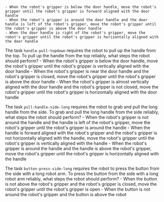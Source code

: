 
    - When the robot's gripper is below the door handle, move the robot's gripper until the robot's gripper is forward aligned with the door handle
    - When the robot's gripper is around the door handle and the door handle is left of the robot's gripper, move the robot's gripper until the robot's gripper is above the door handle
    - When the door handle is right of the robot's gripper, move the robot's gripper until the robot's gripper is horizontally aligned with the door handle

The task `handle-pull-topdown` requires the robot to pull up the handle from the top.
To pull up the handle from the top reliably, what steps the robot should perform?
    - When the robot's gripper is below the door handle, move the robot's gripper until the robot's gripper is vertically aligned with the door handle
    - When the robot's gripper is near the door handle and the robot's gripper is closed, move the robot's gripper until the robot's gripper is above the door handle
    - When the robot's gripper is almost vertically aligned with the door handle and the robot's gripper is not closed, move the robot's gripper until the robot's gripper is horizontally aligned with the door handle

The task `pull-handle-side-long` requires the robot to grab and pull the long handle from the side.
To grab and pull the long handle from the side reliably, what steps the robot should perform?
    - When the robot's gripper is not around the handle and the handle is left of the robot's gripper, move the robot's gripper until the robot's gripper is around the handle
    - When the handle is forward aligned with the robot's gripper and the robot's gripper is not horizontally aligned with the handle, move the robot's gripper until the robot's gripper is vertically aligned with the handle
    - When the robot's gripper is around the handle and the handle is above the robot's gripper, move the robot's gripper until the robot's gripper is horizontally aligned with the handle

The task `button-press-side-long` requires the robot to press the button from the side with a long robot arm.
To press the button from the side with a long robot arm reliably, what steps the robot should perform?
    - When the button is not above the robot's gripper and the robot's gripper is closed, move the robot's gripper until the robot's gripper is open
    - When the button is not around the robot's gripper and the button is above the robot